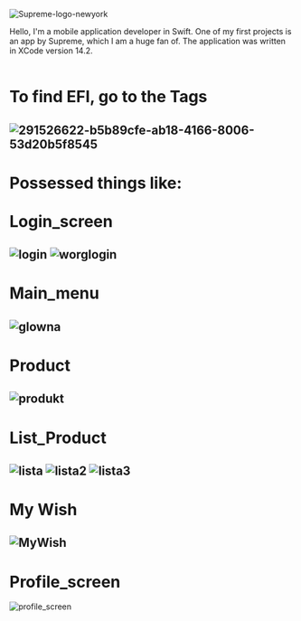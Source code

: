 
![Supreme-logo-newyork](https://github.com/kosmit10/SwiftUI-Supreme-shop/assets/92518400/f7dd2022-5a24-400f-8f3e-7210f0e0363f)

Hello, I'm a mobile application 
developer in Swift. One of my first 
projects is an app by Supreme,
which I am a huge fan of.
The application was written 
in XCode version 14.2. <br><br>

# To find EFI, go to the Tags
![291526622-b5b89cfe-ab18-4166-8006-53d20b5f8545](https://github.com/kosmit10/SwiftUI-Supreme-shop/assets/92518400/502218b4-3d80-4a90-b6b8-60336f32f97b)
-----------------------

# Possessed things like: <br><br> Login_screen

![login](https://github.com/kosmit10/SwiftUI-Supreme-shop/assets/92518400/561d4216-b615-4146-a539-9e2e1643edf8)
![worglogin](https://github.com/kosmit10/SwiftUI-Supreme-shop/assets/92518400/307c684c-5b6f-4b0d-9cad-d099e8dc37a1)
-----------------------

# Main_menu

![glowna](https://github.com/kosmit10/SwiftUI-Supreme-shop/assets/92518400/ca686437-71c6-4b58-98fd-e1505b1db9b3)
-----------------------

# Product
![produkt](https://github.com/kosmit10/SwiftUI-Supreme-shop/assets/92518400/38302be8-b6c6-4ac0-bb1e-0b28d89a1213)
-----------------------

# List_Product
![lista](https://github.com/kosmit10/SwiftUI-Supreme-shop/assets/92518400/76f00661-2570-4536-91b9-e72755a84629)
![lista2](https://github.com/kosmit10/SwiftUI-Supreme-shop/assets/92518400/738d7b9e-32d6-4209-99ed-6d5323946050)
![lista3](https://github.com/kosmit10/SwiftUI-Supreme-shop/assets/92518400/8f063526-f2d5-4e54-b77f-edb16862b447)
-----------------------

 # My Wish
 ![MyWish](https://github.com/kosmit10/SwiftUI-Supreme-shop/assets/92518400/2c01884c-31ed-4c06-90f2-86c9d115661d)
-----------------------

# Profile_screen
![profile_screen](https://github.com/kosmit10/SwiftUI-Supreme-shop/assets/92518400/094b7b81-47ea-4ea7-9868-07b7e28a7ecd)



